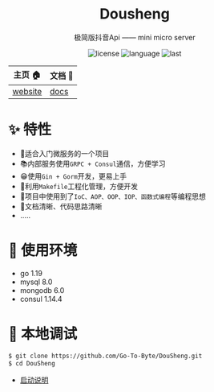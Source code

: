 <div align="center">

  <h1 align="center">Dousheng</h1>
  <span>极简版抖音Api —— mini micro server</span>

  <span>![license](https://img.shields.io/github/license/Go-To-Byte/DouSheng?v=1)</span>
  <span>![language](https://img.shields.io/github/languages/top/Go-To-Byte/DouSheng)</span>
  <span>![last](https://img.shields.io/github/last-commit/Go-To-Byte/DouSheng)</span>
</div>


| 主页 🏠                                           | 文档 📝                                          |
|---------------------------------------------------| ---------------------------------------------------- |
| [website](https://github.com/Go-To-Byte/DouSheng) | [docs](https://go-to-byte.github.io/Docs-DouSheng/) |

# ✨ 特性

* 🚪适合入门微服务的一个项目
* 📚内部服务使用`GRPC + Consul`通信，方便学习
* 😁使用`Gin + Gorm`开发，更易上手
* 🥽利用`Makefile`工程化管理，方便开发
* 🐉项目中使用到了`IoC、AOP、OOP、IOP、函数式编程`等编程思想
* 👀文档清晰、代码思路清晰
* .....

# 🍻 使用环境

* go 1.19
* mysql 8.0
* mongodb 6.0
* consul 1.14.4

# 📸 本地调试

```bash
$ git clone https://github.com/Go-To-Byte/DouSheng.git
$ cd DouSheng
```

* [启动说明](https://go-to-byte.github.io/Docs-DouSheng/handbook/start.html)
